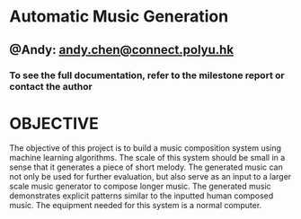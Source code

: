 # Automatic Music Generation
## @Andy: andy.chen@connect.polyu.hk
### To see the full documentation, refer to the milestone report or contact the author

# OBJECTIVE

  The objective of this project is to build a music composition system using machine learning algorithms. The scale of this system should be small in a sense that it generates a piece of short melody. The generated music can not only be used for further evaluation, but also serve as an input to a larger scale music generator to compose longer music. The generated music demonstrates explicit patterns similar to the inputted human composed music. The equipment needed for this system is a normal computer.
  